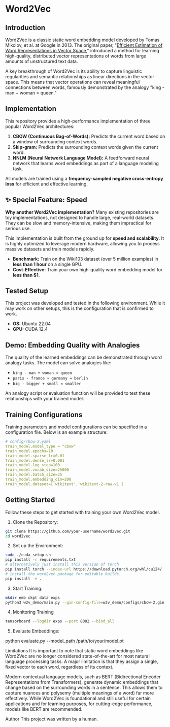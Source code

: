 # Word2Vec

## Introduction

Word2Vec is a classic static word embedding model developed by Tomas Mikolov, et al. at Google in 2013. The original paper, "[Efficient Estimation of Word Representations in Vector Space](https://arxiv.org/abs/1301.3781)," introduced a method for learning high-quality, distributed vector representations of words from large amounts of unstructured text data.

A key breakthrough of Word2Vec is its ability to capture linguistic regularities and semantic relationships as linear directions in the vector space. This means that vector operations can reveal meaningful connections between words, famously demonstrated by the analogy "king - man + woman = queen."

## Implementation

This repository provides a high-performance implementation of three popular Word2Vec architectures:

1.  **CBOW (Continuous Bag-of-Words):** Predicts the current word based on a window of surrounding context words.
2.  **Skip-gram:** Predicts the surrounding context words given the current word.
3.  **NNLM (Neural Network Language Model):** A feedforward neural network that learns word embeddings as part of a language modeling task.

All models are trained using a **frequency-sampled negative cross-entropy loss** for efficient and effective learning.

## ✨ Special Feature: Speed

**Why another Word2Vec implementation?** Many existing repositories are toy implementations, not designed to handle large, real-world datasets. They can be slow and memory-intensive, making them impractical for serious use.

This implementation is built from the ground up for **speed and scalability**. It is highly optimized to leverage modern hardware, allowing you to process massive datasets and train models rapidly.

* **Benchmark:** Train on the Wiki103 dataset (over 5 million examples) in **less than 1 hour** on a single GPU.
* **Cost-Effective:** Train your own high-quality word embedding model for **less than $1**.

## Tested Setup

This project was developed and tested in the following environment. While it may work on other setups, this is the configuration that is confirmed to work.

* **OS:** Ubuntu 22.04
* **GPU:** CUDA 12.4

## Demo: Embedding Quality with Analogies

The quality of the learned embeddings can be demonstrated through word analogy tasks. The model can solve analogies like:

* `king - man + woman ≈ queen`
* `paris - france + germany ≈ berlin`
* `big - bigger + small ≈ smaller`

An analogy script or evaluation function will be provided to test these relationships with your trained model.

## Training Configurations

Training parameters and model configurations can be specified in a configuration file. Below is an example structure:

```yaml
# config/cbow-2.yaml
train_model.model_type = "cbow"
train_model.epochs=10
train_model.sparse_lr=0.01
train_model.dense_lr=0.001
train_model.log_step=100
train_model.vocab_size=25000
train_model.batch_size=25
train_model.embedding_dim=200
train_model.dataset=['wikitext','wikitext-2-raw-v1']
```

## Getting Started
Follow these steps to get started with training your own Word2Vec model.

1. Clone the Repository:
```bash
git clone https://github.com/your-username/word2vec.git
cd word2vec
```
2. Set up the Environment:
```bash
sudo ./cuda_setup.sh
pip install -r requirements.txt
# alternatively just install this version of torch
pip install torch --index-url https://download.pytorch.org/whl/cu124/
# install the word2vec package for editable builds.
pip install -e .
```

3. Start Training:
```bash
mkdir emb ckpt data exps
python3 w2v_demo/main.py --gin-config-file=w2v_demo/configs/cbow-2.gin
```

4. Monitoring Training
```bash
tensorboard --logdir exps --port 8082 --bind_all
```
5. Evaluate Embeddings:

python evaluate.py --model_path /path/to/your/model.pt

Limitations
It is important to note that static word embeddings like Word2Vec are no longer considered state-of-the-art for most natural language processing tasks. A major limitation is that they assign a single, fixed vector to each word, regardless of its context.

Modern contextual language models, such as BERT (Bidirectional Encoder Representations from Transformers), generate dynamic embeddings that change based on the surrounding words in a sentence. This allows them to capture nuances and polysemy (multiple meanings of a word) far more effectively. While Word2Vec is foundational and still useful for certain applications and for learning purposes, for cutting-edge performance, models like BERT are recommended.

Author
This project was written by a human.
